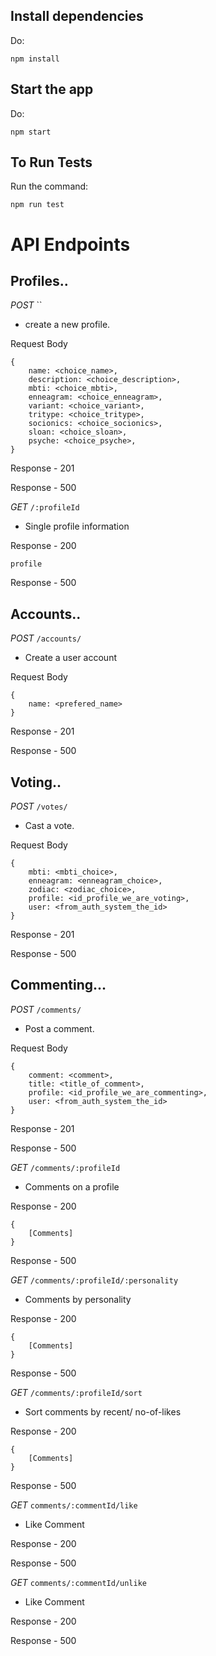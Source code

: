 ## Install dependencies

Do:

```
npm install

```

## Start the app

Do:

```
npm start

```

## To Run Tests

Run the command:

```
npm run test

```

# API Endpoints

## Profiles..

_POST_ ``

- create a new profile.

Request Body

```
{
    name: <choice_name>,
    description: <choice_description>,
    mbti: <choice_mbti>,
    enneagram: <choice_enneagram>,
    variant: <choice_variant>,
    tritype: <choice_tritype>,
    socionics: <choice_socionics>,
    sloan: <choice_sloan>,
    psyche: <choice_psyche>,
}
```

Response - 201

Response - 500

_GET_ `/:profileId`

- Single profile information

Response - 200

```
profile
```

Response - 500

## Accounts..

_POST_ `/accounts/`

- Create a user account

Request Body

```
{
    name: <prefered_name>
}
```

Response - 201

Response - 500

## Voting..

_POST_ `/votes/`

- Cast a vote.

Request Body

```
{
    mbti: <mbti_choice>,
    enneagram: <enneagram_choice>,
    zodiac: <zodiac_choice>,
    profile: <id_profile_we_are_voting>,
    user: <from_auth_system_the_id>
}
```

Response - 201

Response - 500

## Commenting...

_POST_ `/comments/`

- Post a comment.

Request Body

```
{
    comment: <comment>,
    title: <title_of_comment>,
    profile: <id_profile_we_are_commenting>,
    user: <from_auth_system_the_id>
}
```

Response - 201

Response - 500

_GET_ `/comments/:profileId`

- Comments on a profile

Response - 200

```
{
    [Comments]
}
```

Response - 500

_GET_ `/comments/:profileId/:personality`

- Comments by personality

Response - 200

```
{
    [Comments]
}
```

Response - 500

_GET_ `/comments/:profileId/sort`

- Sort comments by recent/ no-of-likes

Response - 200

```
{
    [Comments]
}
```

Response - 500

_GET_ `comments/:commentId/like`

- Like Comment

Response - 200

Response - 500

_GET_ `comments/:commentId/unlike`

- Like Comment

Response - 200

Response - 500
